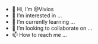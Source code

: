 - 👋 Hi, I’m @Vivios
- 👀 I’m interested in ...
- 🌱 I’m currently learning ...
- 💞️ I’m looking to collaborate on ...
- 📫 How to reach me ...

<!---
Vivios/Vivios is a ✨ special ✨ repository because its `README.md` (this file) appears on your GitHub profile.
You can click the Preview link to take a look at your changes.
--->
